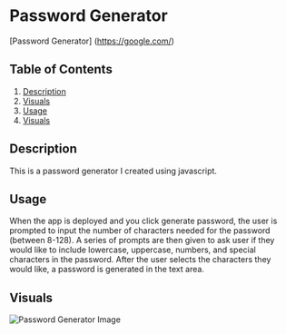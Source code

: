 # Password Generator

[Password Generator] (https://google.com/)

## Table of Contents
1. [Description](#Description)
2. [Visuals](#Visuals)
3. [Usage](#Usage)
4. [Visuals](#Visuals)
## Description

This is a password generator I created using javascript.

## Usage
When the app is deployed and you click generate password, the user is prompted to input the number of characters needed for the password (between 8-128). A series of prompts are then given to ask user if they would like to include lowercase, uppercase, numbers, and special characters in the password. After the user selects the characters they would like, a password is generated in the text area.

## Visuals

![Password Generator Image](./assets/)
